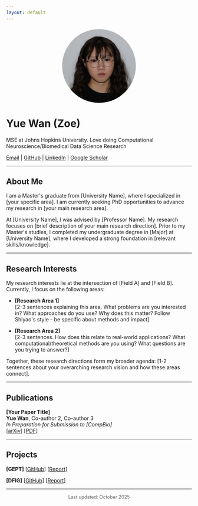 ```yaml
---
layout: default
---
```


<img src="headshot.JPG" alt="Yue Wan (Zoe)" style="width:200px; border-radius:50%; display:block; margin:20px auto;">

# Yue Wan (Zoe)

MSE at Johns Hopkins University. Love doing Computational Neuroscience/Biomedical Data Science Research 

[Email](mailto:ywan23@jh.edu) | [GitHub](https://github.com/YueWan1) | [LinkedIn](www.linkedin.com/in/zoewan-71a956284) | [Google Scholar](https://scholar.google.com/citations?hl=en&user=uKN8SV8AAAAJ)

---

## About Me

I am a Master's graduate from [University Name], where I specialized in [your specific area]. I am currently seeking PhD opportunities to advance my research in [your main research area].

At [University Name], I was advised by [Professor Name]. My research focuses on [brief description of your main research direction]. Prior to my Master's studies, I completed my undergraduate degree in [Major] at [University Name], where I developed a strong foundation in [relevant skills/knowledge].

---

## Research Interests

My research interests lie at the intersection of [Field A] and [Field B]. Currently, I focus on the following areas:

- **[Research Area 1]**  
  [2-3 sentences explaining this area. What problems are you interested in? What approaches do you use? Why does this matter? Follow Shiyao's style - be specific about methods and impact]

- **[Research Area 2]**  
  [2-3 sentences. How does this relate to real-world applications? What computational/theoretical methods are you using? What questions are you trying to answer?]


Together, these research directions form my broader agenda: [1-2 sentences about your overarching research vision and how these areas connect].

---

## Publications


**[Your Paper Title]**  
**Yue Wan**, Co-author 2, Co-author 3  
*In Preparation for Submission to [CompBio]*  
[[arXiv](https://arxiv.org/abs/XXXX.XXXXX)] [[PDF](./papers/yourpaper.pdf)]

---

## Projects

**[GEPT]** [[GitHub](https://github.com/yourusername/project1)] [[Report](./reports/project1.pdf)]

**[DFIG]** [[GitHub](https://github.com/yourusername/project2)] [[Report](./reports/project2.pdf)]


---


<p style="text-align:center; color:#666; font-size:0.9em;">
Last updated: October 2025
</p>
